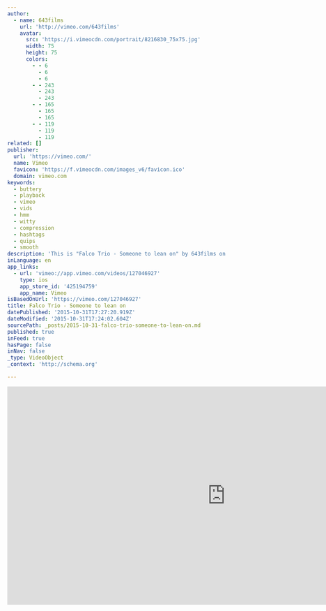 ```yaml
---
author:
  - name: 643films
    url: 'http://vimeo.com/643films'
    avatar:
      src: 'https://i.vimeocdn.com/portrait/8216830_75x75.jpg'
      width: 75
      height: 75
      colors:
        - - 6
          - 6
          - 6
        - - 243
          - 243
          - 243
        - - 165
          - 165
          - 165
        - - 119
          - 119
          - 119
related: []
publisher:
  url: 'https://vimeo.com/'
  name: Vimeo
  favicon: 'https://f.vimeocdn.com/images_v6/favicon.ico'
  domain: vimeo.com
keywords:
  - buttery
  - playback
  - vimeo
  - vids
  - hmm
  - witty
  - compression
  - hashtags
  - quips
  - smooth
description: 'This is "Falco Trio - Someone to lean on" by 643films on Vimeo, the home for high quality videos and the people who love them.'
inLanguage: en
app_links:
  - url: 'vimeo://app.vimeo.com/videos/127046927'
    type: ios
    app_store_id: '425194759'
    app_name: Vimeo
isBasedOnUrl: 'https://vimeo.com/127046927'
title: Falco Trio - Someone to lean on
datePublished: '2015-10-31T17:27:20.919Z'
dateModified: '2015-10-31T17:24:02.604Z'
sourcePath: _posts/2015-10-31-falco-trio-someone-to-lean-on.md
published: true
inFeed: true
hasPage: false
inNav: false
_type: VideoObject
_context: 'http://schema.org'

---
```

<iframe src="https://cdn.embedly.com/widgets/media.html?src=https%3A%2F%2Fplayer.vimeo.com%2Fvideo%2F127046927&amp;url=https%3A%2F%2Fvimeo.com%2F127046927&amp;image=http%3A%2F%2Fi.vimeocdn.com%2Fvideo%2F517727349_1280.jpg&amp;key=b7d04c9b404c499eba89ee7072e1c4f7&amp;type=text%2Fhtml&amp;schema=vimeo" width="1000" height="500" scrolling="no" frameborder="0" allowfullscreen="allowfullscreen" style=""></iframe>